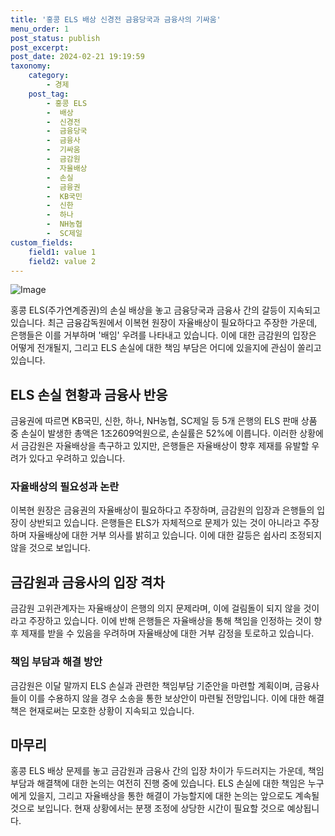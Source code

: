 ```yaml
---
title: '홍콩 ELS 배상 신경전 금융당국과 금융사의 기싸움'
menu_order: 1
post_status: publish
post_excerpt: 
post_date: 2024-02-21 19:19:59
taxonomy:
    category:
        - 경제
    post_tag:
        - 홍콩 ELS
        -  배상
        -  신경전
        -  금융당국
        -  금융사
        -  기싸움
        -  금감원
        -  자율배상
        -  손실
        -  금융권
        -  KB국민
        -  신한
        -  하나
        -  NH농협
        -  SC제일
custom_fields:
    field1: value 1
    field2: value 2
---
```


![Image](https://imgnews.pstatic.net/image/025/2024/02/21/0003342578_001_20240221053727677.jpg?type=w647)

홍콩 ELS(주가연계증권)의 손실 배상을 놓고 금융당국과 금융사 간의 갈등이 지속되고 있습니다. 최근 금융감독원에서 이복현 원장이 자율배상이 필요하다고 주장한 가운데, 은행들은 이를 거부하며 '배임' 우려를 나타내고 있습니다. 이에 대한 금감원의 입장은 어떻게 전개될지, 그리고 ELS 손실에 대한 책임 부담은 어디에 있을지에 관심이 쏠리고 있습니다.
## ELS 손실 현황과 금융사 반응
금융권에 따르면 KB국민, 신한, 하나, NH농협, SC제일 등 5개 은행의 ELS 판매 상품 중 손실이 발생한 총액은 1조2609억원으로, 손실률은 52%에 이릅니다. 이러한 상황에서 금감원은 자율배상을 촉구하고 있지만, 은행들은 자율배상이 향후 제재를 유발할 우려가 있다고 우려하고 있습니다.
### 자율배상의 필요성과 논란
이복현 원장은 금융권의 자율배상이 필요하다고 주장하며, 금감원의 입장과 은행들의 입장이 상반되고 있습니다. 은행들은 ELS가 자체적으로 문제가 있는 것이 아니라고 주장하며 자율배상에 대한 거부 의사를 밝히고 있습니다. 이에 대한 갈등은 쉽사리 조정되지 않을 것으로 보입니다.
## 금감원과 금융사의 입장 격차
금감원 고위관계자는 자율배상이 은행의 의지 문제라며, 이에 걸림돌이 되지 않을 것이라고 주장하고 있습니다. 이에 반해 은행들은 자율배상을 통해 책임을 인정하는 것이 향후 제재를 받을 수 있음을 우려하며 자율배상에 대한 거부 감정을 토로하고 있습니다.
### 책임 부담과 해결 방안
금감원은 이달 말까지 ELS 손실과 관련한 책임부담 기준안을 마련할 계획이며, 금융사들이 이를 수용하지 않을 경우 소송을 통한 보상안이 마련될 전망입니다. 이에 대한 해결책은 현재로써는 모호한 상황이 지속되고 있습니다.
## 마무리
홍콩 ELS 배상 문제를 놓고 금감원과 금융사 간의 입장 차이가 두드러지는 가운데, 책임 부담과 해결책에 대한 논의는 여전히 진행 중에 있습니다. ELS 손실에 대한 책임은 누구에게 있을지, 그리고 자율배상을 통한 해결이 가능할지에 대한 논의는 앞으로도 계속될 것으로 보입니다. 현재 상황에서는 분쟁 조정에 상당한 시간이 필요할 것으로 예상됩니다.
